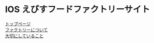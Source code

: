 # IOS えびすフードファクトリーサイト  
  
[トップページ](https://eweb-ossy.github.io/ios_ebisu_factory/dist/)  
[ファクトリーについて](https://eweb-ossy.github.io/ios_ebisu_factory/dist/about.html)  
[大切にしていること](https://eweb-ossy.github.io/ios_ebisu_factory/dist/important.html)  